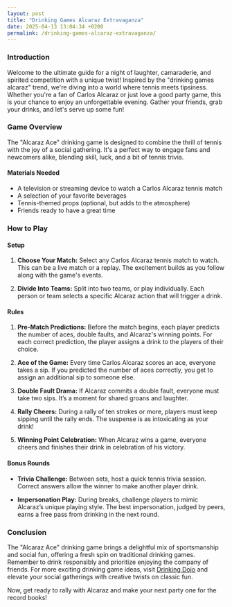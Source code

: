 ```yaml
---
layout: post
title: "Drinking Games Alcaraz Extravaganza"
date: 2025-04-13 13:04:34 +0200
permalink: /drinking-games-alcaraz-extravaganza/
---
```



### Introduction

Welcome to the ultimate guide for a night of laughter, camaraderie, and spirited competition with a unique twist! Inspired by the "drinking games alcaraz" trend, we're diving into a world where tennis meets tipsiness. Whether you're a fan of Carlos Alcaraz or just love a good party game, this is your chance to enjoy an unforgettable evening. Gather your friends, grab your drinks, and let's serve up some fun!

### Game Overview

The "Alcaraz Ace" drinking game is designed to combine the thrill of tennis with the joy of a social gathering. It's a perfect way to engage fans and newcomers alike, blending skill, luck, and a bit of tennis trivia.

#### Materials Needed

- A television or streaming device to watch a Carlos Alcaraz tennis match
- A selection of your favorite beverages
- Tennis-themed props (optional, but adds to the atmosphere)
- Friends ready to have a great time

### How to Play

#### Setup

1. **Choose Your Match:** Select any Carlos Alcaraz tennis match to watch. This can be a live match or a replay. The excitement builds as you follow along with the game's events.

2. **Divide Into Teams:** Split into two teams, or play individually. Each person or team selects a specific Alcaraz action that will trigger a drink.

#### Rules

1. **Pre-Match Predictions:** Before the match begins, each player predicts the number of aces, double faults, and Alcaraz's winning points. For each correct prediction, the player assigns a drink to the players of their choice.

2. **Ace of the Game:** Every time Carlos Alcaraz scores an ace, everyone takes a sip. If you predicted the number of aces correctly, you get to assign an additional sip to someone else.

3. **Double Fault Drama:** If Alcaraz commits a double fault, everyone must take two sips. It’s a moment for shared groans and laughter.

4. **Rally Cheers:** During a rally of ten strokes or more, players must keep sipping until the rally ends. The suspense is as intoxicating as your drink!

5. **Winning Point Celebration:** When Alcaraz wins a game, everyone cheers and finishes their drink in celebration of his victory.

#### Bonus Rounds

- **Trivia Challenge:** Between sets, host a quick tennis trivia session. Correct answers allow the winner to make another player drink.
  
- **Impersonation Play:** During breaks, challenge players to mimic Alcaraz’s unique playing style. The best impersonation, judged by peers, earns a free pass from drinking in the next round.

### Conclusion

The "Alcaraz Ace" drinking game brings a delightful mix of sportsmanship and social fun, offering a fresh spin on traditional drinking games. Remember to drink responsibly and prioritize enjoying the company of friends. For more exciting drinking game ideas, visit [Drinking Dojo](https://drinkingdojo.com) and elevate your social gatherings with creative twists on classic fun.

Now, get ready to rally with Alcaraz and make your next party one for the record books!